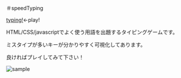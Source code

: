 ＃speedTyping

[typing!](https://shibawanko0202.github.io/speedTyping/)←play!

HTML/CSS/javascriptでよく使う用語を出題するタイピングゲームです。

ミスタイプが多いキーが分かりやすく可視化してあります。

良ければプレイしてみて下さい！

![sample](./speedtyping.jpg)
